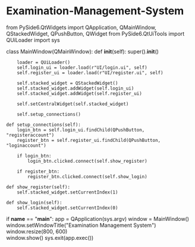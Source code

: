 # Examination-Management-System

from PySide6.QtWidgets import QApplication, QMainWindow, QStackedWidget, QPushButton, QWidget
from PySide6.QtUiTools import QUiLoader
import sys


class MainWindow(QMainWindow):
    def __init__(self):
        super().__init__()

        loader = QUiLoader()
        self.login_ui = loader.load(r"UI/login.ui", self)
        self.register_ui = loader.load(r"UI/register.ui", self)

        self.stacked_widget = QStackedWidget()
        self.stacked_widget.addWidget(self.login_ui)    
        self.stacked_widget.addWidget(self.register_ui)  

        self.setCentralWidget(self.stacked_widget)

        self.setup_connections()

    def setup_connections(self):
        login_btn = self.login_ui.findChild(QPushButton, "registeraccount")  
        register_btn = self.register_ui.findChild(QPushButton, "loginaccount")  

        if login_btn:
            login_btn.clicked.connect(self.show_register)

        if register_btn:
            register_btn.clicked.connect(self.show_login)

    def show_register(self):
        self.stacked_widget.setCurrentIndex(1)

    def show_login(self):
        self.stacked_widget.setCurrentIndex(0)


if __name__ == "__main__":
    app = QApplication(sys.argv)
    window = MainWindow()
    window.setWindowTitle("Examination Management System")
    window.resize(800, 600)  
    window.show()
    sys.exit(app.exec())
